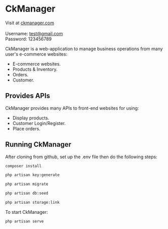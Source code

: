 # CkManager

Visit at <a href="https://ckmanager.com/" target="_blank">ckmanager.com</a><br><br>
Username: test@gmail.com<br>
Password: 123456789

CkManager is a web-application to manage business operations from many user's e-commerce websites:

- E-commerce websites.
- Products & Inventory.
- Orders.
- Customer.

## Provides APIs

CkManager provides many APIs to front-end websites for using:

- Display products.
- Customer Login/Register.
- Place orders.

## Running CkManager

After cloning from github, set up the .env file then do the following steps:

```bash
composer install
```

```bash
php artisan key:generate
```

```bash
php artisan migrate
```

```bash
php artisan db:seed
```

```bash
php artisan storage:link
```

To start CkManager:

```bash
php artisan serve
```
